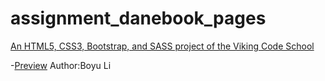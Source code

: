 # assignment_danebook_pages

[An HTML5, CSS3, Bootstrap, and SASS project of the Viking Code School](http://www.vikingcodeschool.com)


-[Preview](https://htmlpreview.github.io/?https://github.com/firetimli/project_danebook_pages/blob/master/timeline.html)
Author:Boyu Li

